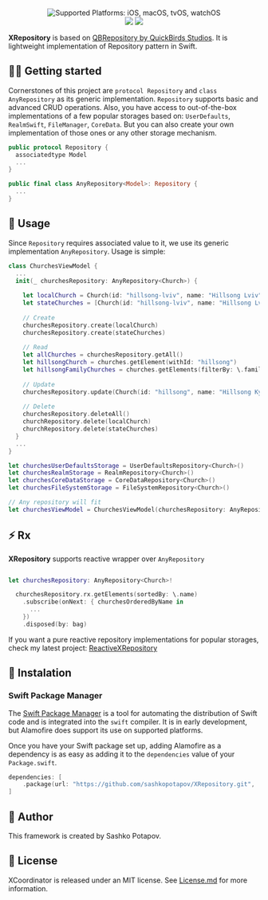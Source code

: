 <p align="center">
<br>
<img src="https://img.shields.io/badge/platforms-iOS%20%7C%20macOS%20%7C%20tvOS%20%7C%20watchO-333333.svg" alt="Supported Platforms: iOS, macOS, tvOS, watchOS" />
<br/>
<a><img src="https://img.shields.io/badge/Swift%20Package%20Manager-compatible-brightgreen.svg" /></a>
<a><img src="https://img.shields.io/badge/License-MIT-yellow.svg" /></a>
</p>

**XRepository** is based on [QBRepository by QuickBirds Studios](https://github.com/quickbirdstudios/QBRepository). It is lightweight implementation of Repository pattern in Swift.

## 👋🏻  Getting started
Cornerstones of this project are `protocol Repository` and `class AnyRepository` as its generic implementation. `Repository` supports basic and advanced CRUD operations. Also, you have access to out-of-the-box implementations of a few popular storages based on: `UserDefaults`, `RealmSwift`, `FileManager`, `CoreData`. But you can also create your own implementation of those ones or any other storage mechanism.
```swift
public protocol Repository {
  associatedtype Model
  ...
}

public final class AnyRepository<Model>: Repository {
  ...
}
```

## 🔧 Usage
Since `Repository` requires associated value to it, we use its generic implementation `AnyRepository`.
Usage is simple:
```swift
class ChurchesViewModel {
  ...  
  init(_ churchesRepository: AnyRepository<Church>) {
  
    let localChurch = Church(id: "hillsong-lviv", name: "Hillsong Lviv", family: "hillsong-family")
    let stateChurches = [Church(id: "hillsong-lviv", name: "Hillsong Lviv", family: "hillsong-family"), Church(id: "hillsong-odesa", name: "Hillsong Odesa", family: "hillsong-family")]
    
    // Create
    churchesRepository.create(localChurch)
    churchesRepository.create(stateChurches)
    
    // Read
    let allChurches = churchesRepository.getAll()
    let hillsongChurch = churches.getElement(withId: "hillsong")
    let hillsongFamilyChurches = churches.getElements(filterBy: \.family == "hillsong")
    
    // Update
    churchesRepository.update(Church(id: "hillsong", name: "Hillsong Kyiv", family: "hillsong-family"))
    
    // Delete
    churchesRepository.deleteAll()
    churchRepository.delete(localChurch)
    churchRepository.delete(stateChurches)
  }
  ...
}

let churchesUserDefaultsStorage = UserDefaultsRepository<Church>()
let churchesRealmStorage = RealmRepository<Church>()
let churchesCoreDataStorage = CoreDataRepository<Church>()
let churchesFileSystemStorage = FileSystemRepository<Church>()

// Any repository will fit
let churchesViewModel = ChurchesViewModel(churchesRepository: AnyRepository(churchesRealmStorage))
```

##  ⚡️ Rx
**XRepository** supports reactive wrapper over `AnyRepository`
```swift

let churchesRepository: AnyRepository<Church>!

  churchesRepository.rx.getElements(sortedBy: \.name)
    .subscribe(onNext: { churchesOrderedByName in
      ...
    })
    .disposed(by: bag)

```
If you want  a pure reactive repository implementations for popular storages, check my latest project: [ReactiveXRepository](https://github.com/sashkopotapov/ReactiveXRepository.git)

## 🍴 Instalation
### Swift Package Manager

The [Swift Package Manager](https://swift.org/package-manager/) is a tool for automating the distribution of Swift code and is integrated into the `swift` compiler. It is in early development, but Alamofire does support its use on supported platforms.

Once you have your Swift package set up, adding Alamofire as a dependency is as easy as adding it to the `dependencies` value of your `Package.swift`.

```swift
dependencies: [
    .package(url: "https://github.com/sashkopotapov/XRepository.git", .upToNextMajor(from: "1.0.0"))
]
```

## 👤 Author
This framework is created by Sashko Potapov.

## 📃 License

XCoordinator is released under an MIT license. See [License.md](https://github.com/sashkopotapov/XRepository/blob/main/LICENSE) for more information.
